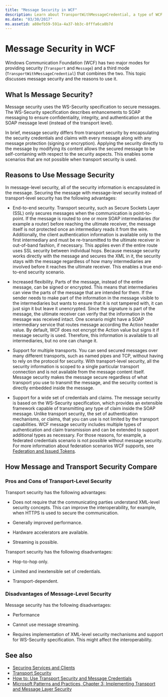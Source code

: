 ```yaml
---
title: "Message Security in WCF"
description: Learn about TransportWithMessageCredential, a type of WCF message security that uses a combination of transport and message security modes.
ms.date: "03/30/2017"
ms.assetid: a80efb59-591a-4a37-bb3c-8fffa6ca0b7d
---
```


# Message Security in WCF

Windows Communication Foundation (WCF) has two major modes for providing security (`Transport` and `Message`) and a third mode (`TransportWithMessageCredential`) that combines the two. This topic discusses message security and the reasons to use it.

## What Is Message Security?

Message security uses the WS-Security specification to secure messages. The WS-Security specification describes enhancements to SOAP messaging to ensure confidentiality, integrity, and authentication at the SOAP message level (instead of the transport level).

In brief, message security differs from transport security by encapsulating the security credentials and claims with every message along with any message protection (signing or encryption). Applying the security directly to the message by modifying its content allows the secured message to be self-containing with respect to the security aspects. This enables some scenarios that are not possible when transport security is used.

## Reasons to Use Message Security

In message-level security, all of the security information is encapsulated in the message. Securing the message with message-level security instead of transport-level security has the following advantages:

- End-to-end security. Transport security, such as Secure Sockets Layer (SSL) only secures messages when the communication is point-to-point. If the message is routed to one or more SOAP intermediaries (for example a router) before reaching the ultimate receiver, the message itself is not protected once an intermediary reads it from the wire. Additionally, the client authentication information is available only to the first intermediary and must be re-transmitted to the ultimate receiver in out-of-band fashion, if necessary. This applies even if the entire route uses SSL security between individual hops. Because message security works directly with the message and secures the XML in it, the security stays with the message regardless of how many intermediaries are involved before it reaches the ultimate receiver. This enables a true end-to-end security scenario.

- Increased flexibility. Parts of the message, instead of the entire message, can be signed or encrypted. This means that intermediaries can view the parts of the message that are intended for them. If the sender needs to make part of the information in the message visible to the intermediaries but wants to ensure that it is not tampered with, it can just sign it but leave it unencrypted. Since the signature is part of the message, the ultimate receiver can verify that the information in the message was received intact. One scenario might have a SOAP intermediary service that routes message according the Action header value. By default, WCF does not encrypt the Action value but signs it if message security is used. Therefore, this information is available to all intermediaries, but no one can change it.

- Support for multiple transports. You can send secured messages over many different transports, such as named pipes and TCP, without having to rely on the protocol for security. With transport-level security, all the security information is scoped to a single particular transport connection and is not available from the message content itself. Message security makes the message secure regardless of what transport you use to transmit the message, and the security context is directly embedded inside the message.

- Support for a wide set of credentials and claims. The message security is based on the WS-Security specification, which provides an extensible framework capable of transmitting any type of claim inside the SOAP message. Unlike transport security, the set of authentication mechanisms, or claims, that you can use is not limited by the transport capabilities. WCF message security includes multiple types of authentication and claim transmission and can be extended to support additional types as necessary. For those reasons, for example, a federated credentials scenario is not possible without message security. For more information about federation scenarios WCF supports, see [Federation and Issued Tokens](federation-and-issued-tokens.md).

## How Message and Transport Security Compare

### Pros and Cons of Transport-Level Security

Transport security has the following advantages:

- Does not require that the communicating parties understand XML-level security concepts. This can improve the interoperability, for example, when HTTPS is used to secure the communication.

- Generally improved performance.

- Hardware accelerators are available.

- Streaming is possible.

 Transport security has the following disadvantages:

- Hop-to-hop only.

- Limited and inextensible set of credentials.

- Transport-dependent.

### Disadvantages of Message-Level Security

Message security has the following disadvantages:

- Performance

- Cannot use message streaming.

- Requires implementation of XML-level security mechanisms and support for WS-Security specification. This might affect the interoperability.

## See also

- [Securing Services and Clients](securing-services-and-clients.md)
- [Transport Security](transport-security.md)
- [How to: Use Transport Security and Message Credentials](how-to-use-transport-security-and-message-credentials.md)
- [Microsoft Patterns and Practices, Chapter 3: Implementing Transport and Message Layer Security](https://docs.microsoft.com/previous-versions/msp-n-p/ff647370(v=pandp.10))

